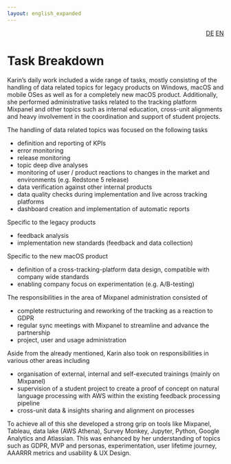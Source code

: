 ```yaml
---
layout: english_expanded
---
```

<div style="text-align: right"><a href="/de/was_zuvor_geschah/datenanalyst_bei_avira">DE</a> <a href="/en/previously/data-analyst_at_avira">EN</a></div>

# Task Breakdown

Karin’s daily work included a wide range of tasks, mostly consisting of the handling of data related topics for legacy products on Windows, macOS and mobile OSes as well as for a completely new macOS product. Additionally, she performed administrative tasks related to the tracking platform Mixpanel and other topics such as internal education, cross-unit alignments and heavy involvement in the coordination and support of student projects.

The handling of data related topics was focused on the following tasks
* definition and reporting of KPIs
* error monitoring
* release monitoring
* topic deep dive analyses
* monitoring of user / product reactions to changes in the market and environments (e.g. Redstone 5 release)
* data verification against other internal products
* data quality checks during implementation and live across tracking platforms
* dashboard creation and implementation of automatic reports

Specific to the legacy products
* feedback analysis
* implementation new standards (feedback and data collection)

Specific to the new macOS product
* definition of a cross-tracking-platform data design, compatible with company wide standards
* enabling company focus on experimentation (e.g. A/B-testing)

The responsibilities in the area of Mixpanel administration consisted of
* complete restructuring and reworking of the tracking as a reaction to GDPR
* regular sync meetings with Mixpanel to streamline and advance the partnership
* project, user and usage administration

Aside from the already mentioned, Karin also took on responsibilities in various other areas including
* organisation of external, internal and self-executed trainings (mainly on Mixpanel)
* supervision of a student project to create a proof of concept on natural language processing with AWS within the existing feedback processing pipeline
* cross-unit data & insights sharing and alignment on processes

To achieve all of this she developed a strong grip on  tools like Mixpanel, Tableau, data lake (AWS Athena), Survey Monkey, Jupyter, Python, Google Analytics and Atlassian. This was enhanced by her understanding of topics such as GDPR, MVP and personas, experimentation, user lifetime journey, AAARRR metrics and usability & UX Design.
